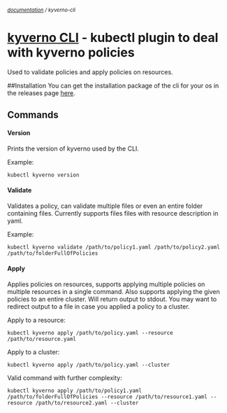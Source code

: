 <small>*[documentation](/README.md#documentation) / kyverno-cli*</small>


# [kyverno CLI](https://github.com/nirmata/kyverno/releases) - kubectl plugin to deal with kyverno policies
Used to validate policies and apply policies on resources. 

##Installation
You can get the installation package of the cli for your os in the releases page [here](https://github.com/nirmata/kyverno/releases).

## Commands

#### Version
Prints the version of kyverno used by the CLI.

Example: 
```
kubectl kyverno version
```


#### Validate
Validates a policy, can validate multiple files or even an entire folder containing files. Currently supports files files
with resource description in yaml.

Example:
```
kubectl kyverno validate /path/to/policy1.yaml /path/to/policy2.yaml /path/to/folderFullOfPolicies
```

#### Apply
Applies policies on resources, supports applying multiple policies on multiple resources in a single command.
Also supports applying the given policies to an entire cluster. Will return output to stdout. You may want to redirect
output to a file in case you applied a policy to a cluster.

Apply to a resource:
```
kubectl kyverno apply /path/to/policy.yaml --resource /path/to/resource.yaml
```
Apply to a cluster:
```
kubectl kyverno apply /path/to/policy.yaml --cluster
```
Valid command with further complexity:
```
kubectl kyverno apply /path/to/policy1.yaml /path/to/folderFullOfPolicies --resource /path/to/resource1.yaml --resource /path/to/resource2.yaml --cluster
```
